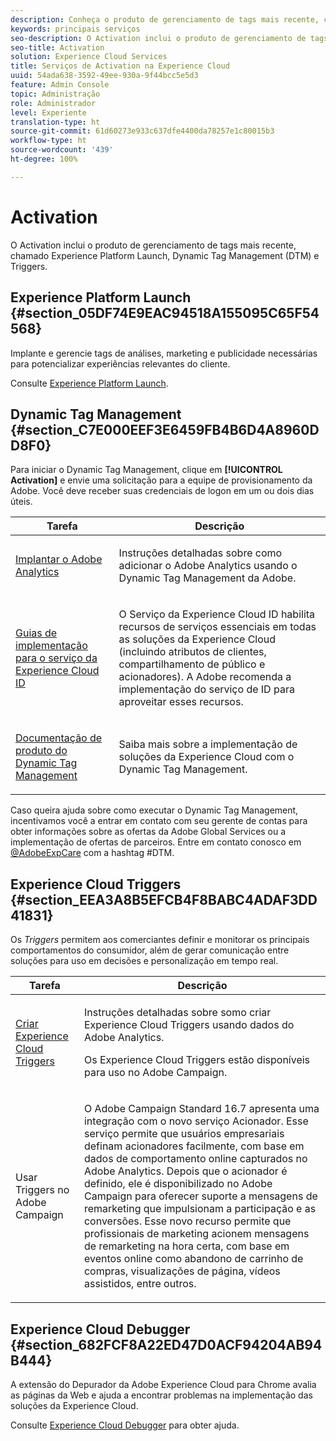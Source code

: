 ```yaml
---
description: Conheça o produto de gerenciamento de tags mais recente, chamado Experience Platform Launch.
keywords: principais serviços
seo-description: O Activation inclui o produto de gerenciamento de tags mais recente, denominado Experience Platform Launch. Dynamic Tag Management (DTM); e Triggers.
seo-title: Activation
solution: Experience Cloud Services
title: Serviços de Activation na Experience Cloud
uuid: 54ada638-3592-49ee-930a-9f44bcc5e5d3
feature: Admin Console
topic: Administração
role: Administrador
level: Experiente
translation-type: ht
source-git-commit: 61d60273e933c637dfe4400da78257e1c80015b3
workflow-type: ht
source-wordcount: '439'
ht-degree: 100%

---
```



# Activation

O Activation inclui o produto de gerenciamento de tags mais recente, chamado Experience Platform Launch, Dynamic Tag Management (DTM) e Triggers.

## Experience Platform Launch {#section_05DF74E9EAC94518A155095C65F54568}

Implante e gerencie tags de análises, marketing e publicidade necessárias para potencializar experiências relevantes do cliente.

Consulte [Experience Platform Launch](https://docs.adobe.com/content/help/pt-BR/launch/using/intro/get-started/quick-start.html).

## Dynamic Tag Management {#section_C7E000EEF3E6459FB4B6D4A8960DD8F0}

Para iniciar o Dynamic Tag Management, clique em **[!UICONTROL Activation]** e envie uma solicitação para a equipe de provisionamento da Adobe. Você deve receber suas credenciais de logon em um ou dois dias úteis.

<table id="table_3241FF7CA0B242BFAFC68362A62AA0C7"> 
 <thead> 
  <tr> 
   <th colname="col1" class="entry"> Tarefa </th> 
   <th colname="col2" class="entry"> Descrição </th> 
  </tr> 
 </thead>
 <tbody> 
  <tr> 
   <td colname="col1"> <p> <a href="https://docs.adobe.com/content/help/pt-BR/dtm/using/tools/analytics-dtm.html" format="html" scope="external"> Implantar o Adobe Analytics </a> </p> </td> 
   <td colname="col2"> <p> Instruções detalhadas sobre como adicionar o Adobe Analytics usando o Dynamic Tag Management da Adobe. </p> </td> 
  </tr> 
  <tr> 
   <td colname="col1"> <p> <a href="https://docs.adobe.com/content/help/en/id-service/using/implementation-guides/implementation-guides.html" format="html" scope="external"> Guias de implementação para o serviço da Experience Cloud ID </a> </p> </td> 
   <td colname="col2"> <p>O Serviço da Experience Cloud ID habilita recursos de serviços essenciais em todas as soluções da Experience Cloud (incluindo atributos de clientes, compartilhamento de público e acionadores). A Adobe recomenda a implementação do serviço de ID para aproveitar esses recursos. </p> </td> 
  </tr> 
  <tr> 
   <td colname="col1"> <p> <a href="https://docs.adobe.com/content/help/pt-BR/dtm/using/dtm-home.html" format="https" scope="external"> Documentação de produto do Dynamic Tag Management </a> </p> </td> 
   <td colname="col2"> <p>Saiba mais sobre a implementação de soluções da Experience Cloud com o Dynamic Tag Management. </p> </td>
  </tr> 
 </tbody> 
</table>

Caso queira ajuda sobre como executar o Dynamic Tag Management, incentivamos você a entrar em contato com seu gerente de contas para obter informações sobre as ofertas da Adobe Global Services ou a implementação de ofertas de parceiros. Entre em contato conosco em [@AdobeExpCare](https://twitter.com/AdobeExpCare) com a hashtag #DTM.

## Experience Cloud Triggers {#section_EEA3A8B5EFCB4F8BABC4ADAF3DD41831}

Os *Triggers* permitem aos comerciantes definir e monitorar os principais comportamentos do consumidor, além de gerar comunicação entre soluções para uso em decisões e personalização em tempo real.

<table id="table_AF6842470172429EA97C9B02163BD0C3"> 
 <thead> 
  <tr> 
   <th colname="col1" class="entry"> Tarefa </th>
   <th colname="col2" class="entry"> Descrição </th>
  </tr> 
 </thead>
 <tbody> 
  <tr> 
   <td colname="col1"> <p> <a href="../activation/triggers.md#concept_887B30241B3E4DB0A2553B2996E2D4FB" format="dita" scope="local"> Criar Experience Cloud Triggers </a> </p> </td> 
   <td colname="col2"> <p> Instruções detalhadas sobre somo criar Experience Cloud Triggers usando dados do Adobe Analytics. </p> <p>Os Experience Cloud Triggers estão disponíveis para uso no Adobe Campaign. </p> </td>
  </tr>
  <tr> 
   <td colname="col1"> <p>Usar Triggers no Adobe Campaign </p> </td> 
   <td colname="col2"> <p> O Adobe Campaign Standard 16.7 apresenta uma integração com o novo serviço Acionador. Esse serviço permite que usuários empresariais definam acionadores facilmente, com base em dados de comportamento online capturados no Adobe Analytics. Depois que o acionador é definido, ele é disponibilizado no Adobe Campaign para oferecer suporte a mensagens de remarketing que impulsionam a participação e as conversões. Esse novo recurso permite que profissionais de marketing acionem mensagens de remarketing na hora certa, com base em eventos online como abandono de carrinho de compras, visualizações de página, vídeos assistidos, entre outros. </p> </td>
  </tr>
 </tbody>
</table>


## Experience Cloud Debugger {#section_682FCF8A22ED47D0ACF94204AB94B444}

A extensão do Depurador da Adobe Experience Cloud para Chrome avalia as páginas da Web e ajuda a encontrar problemas na implementação das soluções da Experience Cloud.

Consulte [Experience Cloud Debugger](https://docs.adobe.com/content/help/pt-BR/debugger/using/experience-cloud-debugger.html) para obter ajuda.
